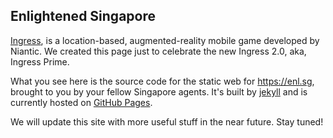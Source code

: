Enlightened Singapore
---

[Ingress](https://ingress.com/), is a location-based, augmented-reality mobile game developed by Niantic.
We created this page just to celebrate the new Ingress 2.0, aka, Ingress Prime.

What you see here is the source code for the static web for https://enl.sg,
brought to you by your fellow Singapore agents. It's built by [jekyll](https://jekyllrb.com/) and is
currently hosted on [GitHub Pages](https://pages.github.com).

We will update this site with more useful stuff in the near future. Stay tuned!
